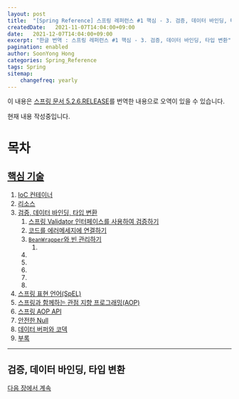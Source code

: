 ```yaml
---
layout: post
title:  "[Spring Reference] 스프링 레퍼런스 #1 핵심 - 3. 검증, 데이터 바인딩, 타입 변환"
createdDate:   2021-11-07T14:04:00+09:00
date:   2021-12-07T14:04:00+09:00
excerpt: "한글 번역 : 스프링 레퍼런스 #1 핵심 - 3. 검증, 데이터 바인딩, 타입 변환"
pagination: enabled
author: SoonYong Hong
categories: Spring_Reference
tags: Spring 
sitemap:
    changefreq: yearly
---
```


이 내용은 [스프링 문서 5.2.6.RELEASE](https://docs.spring.io/spring/docs/5.2.6.RELEASE/spring-framework-reference/core.html#spring-core)를 번역한 내용으로 오역이 있을 수 있습니다.

현재 내용 작성중입니다.

# 목차
<h2><a href="../spring-reference-core-1-beans/#spring-core"> 핵심 기술 </a></h2>

1. <a href="../spring-reference-core-1-beans"> IoC 컨테이너 </a>
1. <a href="../spring-reference-core-2-resources#resources"> 리소스 </a>
1. <a href="#validation"> 검증, 데이터 바인딩, 타입 변환 </a>
    1. <a href="#validator">스프링 Validator 인터페이스를 사용하여 검증하기</a>
    1. <a href="#validation-conversion">코드를 에러메세지에 연결하기</a>
    1. <a href="#beans-beans">`BeanWrapper`와 빈 관리하기</a>
        1. <a href="#"></a>
    1. <a href="#"></a>
    1. <a href="#"></a>
    1. <a href="#"></a>
    1. <a href="#"></a>
    1. <a href="#"></a>
1. <a href="../spring-reference-core-4-expressions/#expressions"> 스프링 표현 언어(SpEL) </a>
1. <a href="../spring-reference-core-5-aop/#aop"> 스프링과 함께하는 관점 지향 프로그래밍(AOP) </a>
1. <a href="../spring-reference-core-6-aop-api/#aop-api"> 스프링 AOP API </a>
1. <a href="../spring-reference-core-7-null-safety/#null-safety"> 안전한 Null </a>
1. <a href="../spring-reference-core-8-databuffers/#databuffers"> 데이터 버퍼와 코덱 </a>
1. <a href="../spring-reference-core-9-appendix/#appendix"> 부록 </a>

---

<h2 id="validation"> 검증, 데이터 바인딩, 타입 변환 </h2>

[다음 장에서 계속](../spring-reference-core-3-validation/#validation)